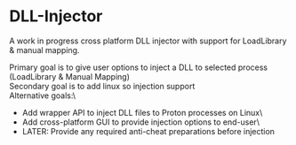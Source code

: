 # DLL-Injector
A work in progress cross platform DLL injector with support for LoadLibrary &amp; manual mapping.

Primary goal is to give user options to inject a DLL to selected process (LoadLibrary & Manual Mapping)\
Secondary goal is to add linux so injection support\
Alternative goals:\
- Add wrapper API to inject DLL files to Proton processes on Linux\
- Add cross-platform GUI to provide injection options to end-user\
- LATER: Provide any required anti-cheat preparations before injection
